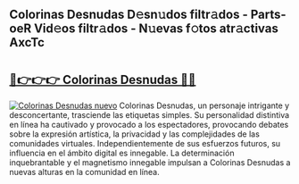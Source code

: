 ## Colorinas Desnudas D𝚎sn𝚞dos filtr𝚊dos - Parts-oeR Vid𝚎os filtr𝚊dos - N𝚞evas f𝚘tos atr𝚊ctivas AxcTc

# <h2><a href="http://mb0ccv.tromn.icu/?c=Colorinas+Desnudas">🔗👉👉👉 Colorinas Desnudas 🔗🔗</a></h2>

[![Colorinas Desnudas nuevo](https://i.imgur.com/pEAQMta.gif)](http://mb0ccv.tromn.icu/?c=Colorinas+Desnudas)
Colorinas Desnudas, un personaje intrigante y desconcertante, trasciende las etiquetas simples. Su personalidad distintiva en línea ha cautivado y provocado a los espectadores, provocando debates sobre la expresión artística, la privacidad y las complejidades de las comunidades virtuales. Independientemente de sus esfuerzos futuros, su influencia en el ámbito digital es innegable. La determinación inquebrantable y el magnetismo innegable impulsan a Colorinas Desnudas a nuevas alturas en la comunidad en línea.
